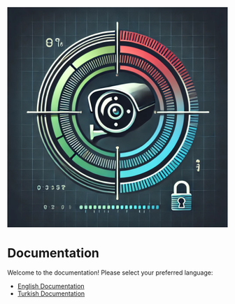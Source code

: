 <div align="center">
  <img src="img/logo.webp" alt="Logo">
</div>

# Documentation

Welcome to the documentation! Please select your preferred language:

- [English Documentation](doc/en/README.md)
- [Turkish Documentation](doc/tr/README.md)
